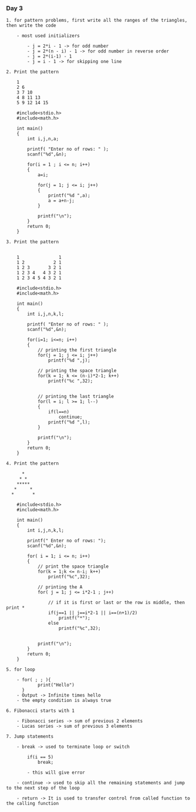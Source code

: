### Day 3

    1. for pattern problems, first write all the ranges of the triangles, then write the code

        - most used initializers

            - j = 2*i - 1 -> for odd number
            - j = 2*(n - i) - 1 -> for odd number in reverse order
            - j = 2*(i-1) - 1
            - j = i - 1 -> for skipping one line

    2. Print the pattern

        1
        2 6
        3 7 10
        4 8 11 13
        5 9 12 14 15

        #include<stdio.h>
        #include<math.h>

        int main()
        {
            int i,j,n,a;

            printf( "Enter no of rows: " );
            scanf("%d",&n);

            for(i = 1 ; i <= n; i++)
            {
                a=i;

                for(j = 1; j <= i; j++)
                {
                    printf("%d ",a);
                    a = a+n-j;
                }

                printf("\n");
            }
            return 0;
        }

    3. Print the pattern


        1               1
        1 2           2 1
        1 2 3       3 2 1
        1 2 3 4   4 3 2 1
        1 2 3 4 5 4 3 2 1

        #include<stdio.h>
        #include<math.h>

        int main()
        {
            int i,j,n,k,l;

            printf( "Enter no of rows: " );
            scanf("%d",&n);

            for(i=1; i<=n; i++)
            {
                // printing the first triangle
                for(j = 1; j <= i; j++)
                    printf("%d ",j);

                // printing the space triangle
                for(k = 1; k <= (n-i)*2-1; k++)
                    printf("%c ",32);


                // printing the last triangle
                for(l = i; l >= 1; l--)
                {
                    if(l==n)
                        continue;
                    printf("%d ",l);
                }

                printf("\n");
            }
            return 0;
        }

    4. Print the pattern

          *
         * *
        *****
       *     *
      *       *

        #include<stdio.h>
        #include<math.h>

        int main()
        {
            int i,j,n,k,l;

            printf(" Enter no of rows: ");
            scanf("%d",&n);

            for( i = 1; i <= n; i++)
            {
                // print the space triangle
                for(k = 1;k <= n-i; k++)
                    printf("%c",32);

                // printing the A
                for( j = 1; j <= i*2-1 ; j++)

                    // if it is first or last or the row is middle, then print *
                    if(j==1 || j==i*2-1 || i==(n+1)/2)
                        printf("*");
                    else
                        printf("%c",32);


                printf("\n");
            }
            return 0;
        }

    5. for loop

        - for( ; ; ){
                print("Hello")
          }
        - Output -> Infinite times hello
        - the empty condition is always true

    6. Fibonacci starts with 1

        - Fibonacci series -> sum of previous 2 elements
        - Lucas series -> sum of previous 3 elements

    7. Jump statements

        - break -> used to terminate loop or switch

            if(i == 5)
                break;

            - this will give error

        - continue -> used to skip all the remaining statements and jump to the next step of the loop

        - return -> It is used to transfer control from called function to the calling function
